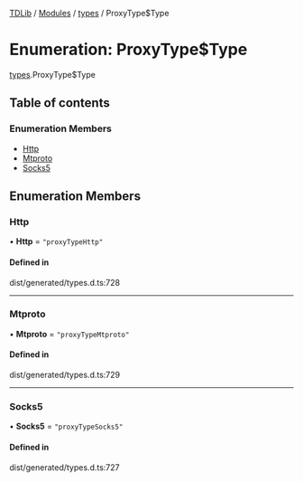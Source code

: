 [TDLib](../README.md) / [Modules](../modules.md) / [types](../modules/types.md) / ProxyType$Type

# Enumeration: ProxyType$Type

[types](../modules/types.md).ProxyType$Type

## Table of contents

### Enumeration Members

- [Http](types.ProxyType_Type.md#http)
- [Mtproto](types.ProxyType_Type.md#mtproto)
- [Socks5](types.ProxyType_Type.md#socks5)

## Enumeration Members

### Http

• **Http** = ``"proxyTypeHttp"``

#### Defined in

dist/generated/types.d.ts:728

___

### Mtproto

• **Mtproto** = ``"proxyTypeMtproto"``

#### Defined in

dist/generated/types.d.ts:729

___

### Socks5

• **Socks5** = ``"proxyTypeSocks5"``

#### Defined in

dist/generated/types.d.ts:727
